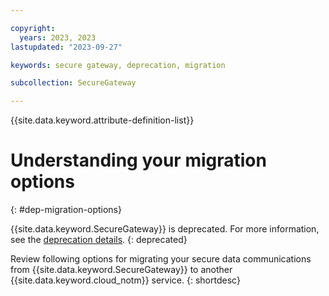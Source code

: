 ```yaml
---

copyright: 
  years: 2023, 2023
lastupdated: "2023-09-27"

keywords: secure gateway, deprecation, migration

subcollection: SecureGateway

---
```


{{site.data.keyword.attribute-definition-list}}


# Understanding your migration options
{: #dep-migration-options}

{{site.data.keyword.SecureGateway}} is deprecated. For more information, see the [deprecation details](/docs/SecureGateway?topic=SecureGateway-deprecation).
{: deprecated}

Review following options for migrating your secure data communications from {{site.data.keyword.SecureGateway}} to another {{site.data.keyword.cloud_notm}} service.
{: shortdesc}